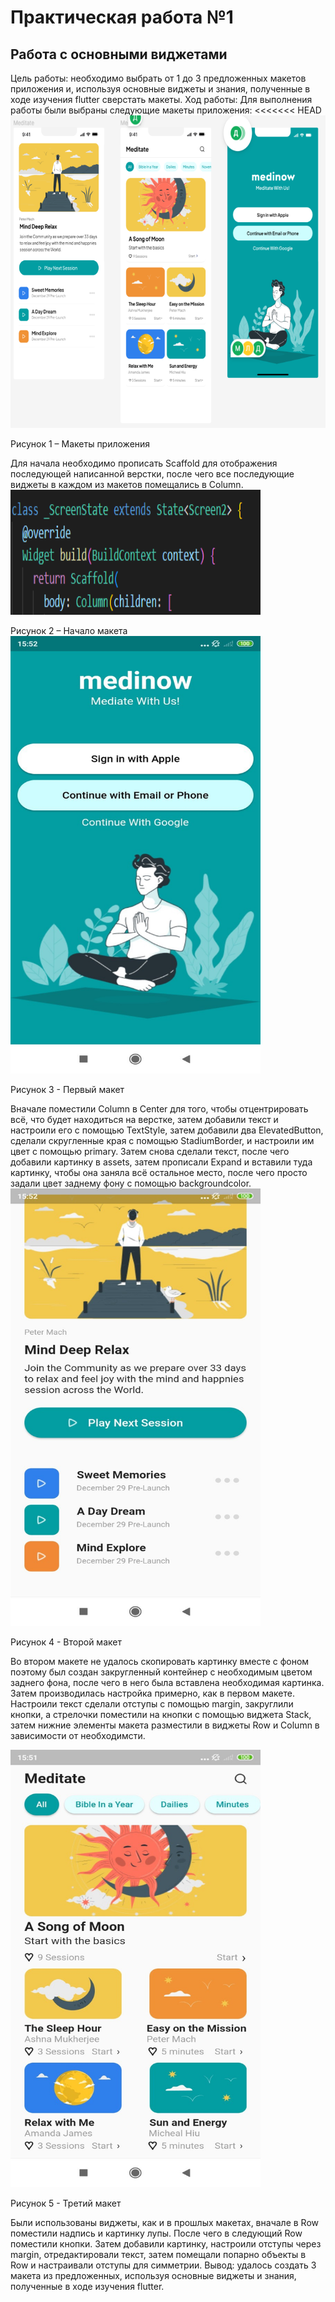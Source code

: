 # Практическая работа №1
## Работа с основными виджетами

Цель работы: необходимо выбрать от 1 до 3 предложенных макетов приложения и, используя основные виджеты и знания, полученные в ходе изучения flutter сверстать макеты.
Ход работы:
Для выполнения работы были выбраны следующие макеты приложения:
<<<<<<< HEAD
<img src="assets/AllMakets.png" width=600 height=500>
 
Рисунок 1 – Макеты приложения

Для начала необходимо прописать Scaffold для отображения последующей написанной верстки, после чего все последующие виджеты в каждом из макетов помещались в Column.
 <img src="assets/StartCodeExample.png" width=400 height=200>

Рисунок 2 – Начало макета
 <img src="assets/FirstMaket.jpg" width=400 height=700>
 
Рисунок 3 - Первый макет

Вначале поместили Column в Center для того, чтобы отцентрировать всё, что будет находиться на верстке, затем добавили текст и настроили его с помощью TextStyle, затем добавили два ElevatedButton, сделали скругленные края с помощью StadiumBorder, и настроили им цвет с помощью primary. Затем снова сделали текст, после чего добавили картинку в assets, затем прописали Expand и вставили туда картинку, чтобы она заняла всё остальное место, после чего просто задали цвет заднему фону с помощью backgroundcolor.
<img src="assets/SecondMaket.jpg" width=400 height=700> 

Рисунок 4 - Второй макет

Во втором макете не удалось скопировать картинку вместе с фоном поэтому был создан закругленный контейнер с необходимым цветом заднего фона, после чего в него была вставлена необходимая картинка. Затем производилась настройка примерно, как в первом макете. Настроили текст сделали отступы с помощью margin, закруглили кнопки, а стрелочки поместили на кнопки с помощью виджета Stack, затем нижние элементы макета разместили в виджеты Row и Column в зависимости от необходимсти. 

 <img src="assets/ThirdMaket.jpg" width=400 height=700>

Рисунок 5 - Третий макет

Были использованы виджеты, как и в прошлых макетах, вначале в Row поместили надпись и картинку лупы. После чего в следующий Row поместили кнопки. Затем добавили картинку, настроили отступы через margin, отредактировали текст, затем помещали попарно объекты в Row и настраивали отступы для симметрии.
Вывод: удалось создать 3 макета из предложенных, используя основные виджеты и знания, полученные в ходе изучения flutter.
